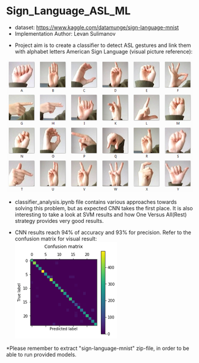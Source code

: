# Sign_Language_ASL_ML
- dataset: https://www.kaggle.com/datamunge/sign-language-mnist
- Implementation Author: Levan Sulimanov
* Project aim is to create a classifier to detect ASL gestures and link them with alphabet letters
American Sign Language (visual picture reference):

<img src="/images/amer_sign2.png"/>

* classifier_analysis.ipynb file contains various approaches towards solving this problem, but as expected CNN takes the first place. It is also interesting to take a look at SVM results and how One Versus All(Rest) strategy provides very good results.

* CNN results reach 94% of accuracy and 93% for precision. Refer to the confusion matrix for visual result:
![CNN Confusion Matrix](/images/CNN_result.png)

*Please remember to extract "sign-language-mnist" zip-file, in order to be able to run provided models.
